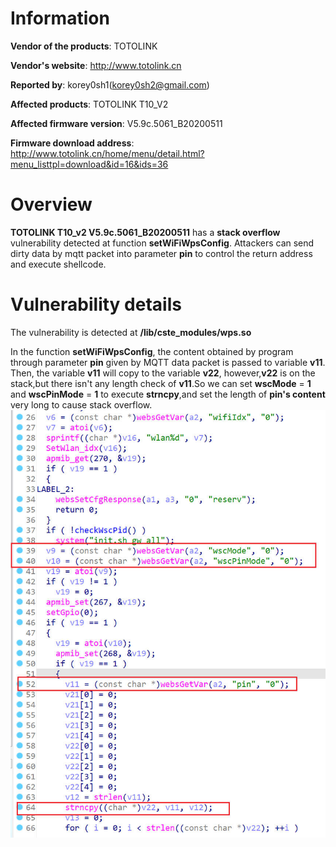 Information
===========

**Vendor of the products**: TOTOLINK <br>

**Vendor's website**: http://www.totolink.cn <br>

**Reported by**: korey0sh1(korey0sh2@gmail.com) <br>

**Affected products**: TOTOLINK T10_V2 <br>

**Affected firmware version**: V5.9c.5061_B20200511 <br>

**Firmware download address**: http://www.totolink.cn/home/menu/detail.html?menu_listtpl=download&id=16&ids=36 <br>

Overview
===========

**TOTOLINK T10_v2 V5.9c.5061_B20200511** has a **stack overflow** vulnerability detected at function **setWiFiWpsConfig**. Attackers can send dirty data by mqtt packet into parameter **pin** to control the return address and execute shellcode. <br>

Vulnerability details
=====================
The vulnerability is detected at **/lib/cste_modules/wps.so** <br>

In the function **setWiFiWpsConfig**, the content obtained by program through parameter **pin** given by MQTT data packet is passed to variable **v11**. Then, the variable **v11** will copy to the variable **v22**, however,**v22** is on the stack,but there isn't any length check of **v11**.So we can set **wscMode** = **1** and **wscPinMode** = **1** to execute **strncpy**,and set the length of **pin's content** very long to cause stack overflow. <br>
![](https://github.com/Korey0sh1/IoT_vuln/blob/main/TOTOLINK/T10_V2/0.jpg)



    
    

  
